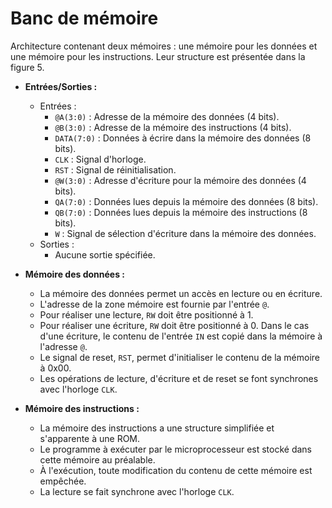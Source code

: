 # Banc de mémoire

Architecture contenant deux mémoires : une mémoire pour les données et une mémoire pour les instructions. Leur structure est présentée dans la figure 5.
- **Entrées/Sorties :**
  - Entrées :
    - `@A(3:0)` : Adresse de la mémoire des données (4 bits).
    - `@B(3:0)` : Adresse de la mémoire des instructions (4 bits).
    - `DATA(7:0)` : Données à écrire dans la mémoire des données (8 bits).
    - `CLK` : Signal d'horloge.
    - `RST` : Signal de réinitialisation.
    - `@W(3:0)` : Adresse d'écriture pour la mémoire des données (4 bits).
    - `QA(7:0)` : Données lues depuis la mémoire des données (8 bits).
    - `QB(7:0)` : Données lues depuis la mémoire des instructions (8 bits).
    - `W` : Signal de sélection d'écriture dans la mémoire des données.
  - Sorties :
    - Aucune sortie spécifiée.

- **Mémoire des données :**
  - La mémoire des données permet un accès en lecture ou en écriture.
  - L'adresse de la zone mémoire est fournie par l'entrée `@`.
  - Pour réaliser une lecture, `RW` doit être positionné à 1.
  - Pour réaliser une écriture, `RW` doit être positionné à 0. Dans le cas d'une écriture, le contenu de l'entrée `IN` est copié dans la mémoire à l'adresse `@`.
  - Le signal de reset, `RST`, permet d'initialiser le contenu de la mémoire à 0x00.
  - Les opérations de lecture, d'écriture et de reset se font synchrones avec l'horloge `CLK`.

- **Mémoire des instructions :**
  - La mémoire des instructions a une structure simplifiée et s'apparente à une ROM.
  - Le programme à exécuter par le microprocesseur est stocké dans cette mémoire au préalable.
  - À l'exécution, toute modification du contenu de cette mémoire est empêchée.
  - La lecture se fait synchrone avec l'horloge `CLK`.

